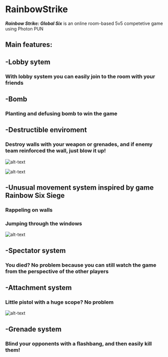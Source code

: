 # RainbowStrike 
***Rainbow Strike: Global Six*** is an online room-based 5v5 competetive game using Photon PUN

## Main features:

## -Lobby sytem
### With lobby system you can easily join to the room with your friends

## -Bomb
### Planting and defusing bomb to win the game

## -Destructible enviroment
### Destroy walls with your weapon or grenades, and if enemy team reinforced the wall, just blow it up!

![alt-text](https://github.com/MichalTraczyk/RainbowStrike/blob/main/Assets/gifs/reifnorce%20wall.gif)

![alt-text](https://github.com/MichalTraczyk/RainbowStrike/blob/main/Assets/gifs/DestructibleWall.gif)

## -Unusual movement system inspired by game Rainbow Six Siege
### Rappeling on walls
### Jumping through the windows

![alt-text](https://github.com/MichalTraczyk/RainbowStrike/blob/main/Assets/gifs/Rappel.gif)

## -Spectator system
### You died? No problem because you can still watch the game from the perspective of the other players

## -Attachment system
### Little pistol with a huge scope? No problem

![alt-text](https://github.com/MichalTraczyk/RainbowStrike/blob/main/Assets/gifs/Attachments.gif)

## -Grenade system
### Blind your opponents with a flashbang, and then easily kill them!
